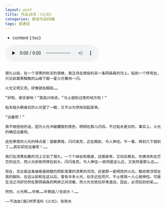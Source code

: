 ```yaml
---
layout: post
title: 作品16号：《火光》
categories: 朗读作品60篇
tags: 普通话
---
```


* content
{:toc}



<audio id="audio" controls="" preload="none">
<source id="MP3" src="https://www.conceptenglish.cn/x/PTH60/16.MP3">
</audio>



```

很久以前，在一个漆黑的秋天的夜晚，我泛舟在西伯利亚一条阴森森的河上。船到一个转弯处，只见前面黑黢黢的山峰下面一星火光蓦地一闪。

火光又明又亮，好像就在眼前……

“好啦，谢天谢地！”我高兴地说，“马上就到过夜的地方啦！”

船夫扭头朝身后的火光望了一眼，又不以为然地划起桨来。

“远着呢！”

我不相信他的话，因为火光冲破朦胧的夜色，明明在那儿闪烁。不过船夫是对的，事实上，火光的确还远着呢。

这些黑夜的火光的特点是：驱散黑暗，闪闪发亮，近在眼前，令人神往。乍一看，再划几下就到了……其实却还远着呢！……

我们在漆黑如墨的河上又划了很久。一个个峡谷和悬崖，迎面驶来，又向后移去，仿佛消失在茫茫的远方，而火光却依然停在前头，闪闪发亮，令人神往——依然是这么近，又依然是那么远……

现在，无论是这条被悬崖峭壁的阴影笼罩的漆黑的河流，还是那一星明亮的火光，都经常浮现在我的脑际，在这以前和在这以后，曾有许多火光，似乎近在咫尺，不止使我一人心驰神往。可是生活之河却仍然在那阴森森的两岸之间流着，而火光也依旧非常遥远。因此，必须加劲划桨……

然而，火光啊……毕竟……毕竟就//在前头！……

——节选自[俄]柯罗连科《火光》，张铁夫

```
